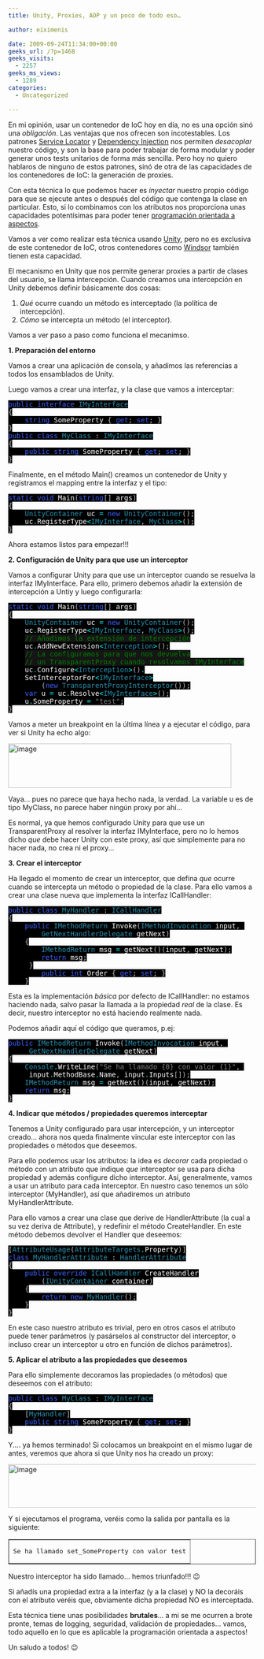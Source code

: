 ```yaml
---
title: Unity, Proxies, AOP y un poco de todo eso…

author: eiximenis

date: 2009-09-24T11:34:00+00:00
geeks_url: /?p=1468
geeks_visits:
  - 2257
geeks_ms_views:
  - 1289
categories:
  - Uncategorized

---
```

En mi opinión, usar un contenedor de IoC hoy en día, no es una opción sinó una _obligación_. Las ventajas que nos ofrecen son incotestables. Los patrones [Service Locator][1] y [Dependency Injection][2] nos permiten _desacoplar_ nuestro código, y son la base para poder trabajar de forma modular y poder generar unos tests unitarios de forma más sencilla. Pero hoy no quiero hablaros de ninguno de estos patrones, sinó de otra de las capacidades de los contenedores de IoC: la generación de proxies.

<!--more-->

Con esta técnica lo que podemos hacer es _inyectar_ nuestro propio código para que se ejecute antes o después del código que contenga la clase en particular. Esto, si lo combinamos con los atributos nos proporciona unas capacidades potentísimas para poder tener [programación orientada a aspectos][3].

Vamos a ver como realizar esta técnica usando [Unity][4], pero no es exclusiva de este contenedor de IoC, otros contenedores como [Windsor][5] también tienen esta capacidad.

El mecanismo en Unity que nos permite generar proxies a partir de clases del usuario, se llama intercepción. Cuando creamos una intercepción en Unity debemos definir básicamente dos cosas:

  1. _Qué_ ocurre cuando un método es interceptado (la política de intercepción).
  2. _Cómo_ se intercepta un método (el interceptor).

Vamos a ver paso a paso como funciona el mecanimso.

**1. Preparación del entorno**

Vamos a crear una aplicación de consola, y añadimos las referencias a todos los ensamblados de Unity.

Luego vamos a crear una interfaz, y la clase que vamos a interceptar:

<pre class="code"><span style="background: black; color: #3e60fd">public interface </span><span style="background: black; color: #2b91af">IMyInterface
</span><span style="background: black; color: silver">{
</span><span style="background: black; color: #3e60fd"><span style="color: #c0c0c0;">    </span>string </span><span style="background: black; color: white">SomeProperty </span><span style="background: black; color: silver">{ </span><span style="background: black; color: #3e60fd">get</span><span style="background: black; color: silver">; </span><span style="background: black; color: #3e60fd">set</span><span style="background: black; color: silver">; }
}
</span><span style="background: black; color: #3e60fd">public class </span><span style="background: black; color: #2b91af">MyClass </span><span style="background: black; color: silver">: </span><span style="background: black; color: #2b91af">IMyInterface
</span><span style="background: black; color: silver">{
</span><span style="background: black; color: #3e60fd"><span style="color: #c0c0c0;">    </span>public string </span><span style="background: black; color: white">SomeProperty </span><span style="background: black; color: silver">{ </span><span style="background: black; color: #3e60fd">get</span><span style="background: black; color: silver">; </span><span style="background: black; color: #3e60fd">set</span><span style="background: black; color: silver">; }
}</span></pre>

[][6]

Finalmente, en el método Main() creamos un contenedor de Unity y registramos el mapping entre la interfaz y el tipo:

<pre class="code"><span style="background: black; color: #3e60fd">static void </span><span style="background: black; color: white">Main</span><span style="background: black; color: silver">(</span><span style="background: black; color: #3e60fd">string</span><span style="background: black; color: silver">[] </span><span style="background: black; color: white">args</span><span style="background: black; color: silver">)
{
</span><span style="background: black; color: #2b91af"><span style="color: #c0c0c0;">    </span>UnityContainer </span><span style="background: black; color: white">uc </span><span style="background: black; color: cyan">= </span><span style="background: black; color: #3e60fd">new </span><span style="background: black; color: #2b91af">UnityContainer</span><span style="background: black; color: silver">();
    </span><span style="background: black; color: white">uc</span><span style="background: black; color: cyan">.</span><span style="background: black; color: white">RegisterType</span><span style="background: black; color: cyan">&lt;</span><span style="background: black; color: #2b91af">IMyInterface</span><span style="background: black; color: silver">, </span><span style="background: black; color: #2b91af">MyClass</span><span style="background: black; color: cyan">&gt;</span><span style="background: black; color: silver">();
}</span></pre>

[][6]

Ahora estamos listos para empezar!!!

**2. Configuración de Unity para que use un interceptor**

Vamos a configurar Unity para que use un interceptor cuando se resuelva la interfaz IMyInterface. Para ello, primero debemos añadir la extensión de intercepción a Untiy y luego configurarla:

<pre class="code"><span style="background: black; color: #3e60fd">static void </span><span style="background: black; color: white">Main</span><span style="background: black; color: silver">(</span><span style="background: black; color: #3e60fd">string</span><span style="background: black; color: silver">[] </span><span style="background: black; color: white">args</span><span style="background: black; color: silver">)
{
</span><span style="background: black; color: #2b91af"><span style="color: #c0c0c0;">    </span>UnityContainer </span><span style="background: black; color: white">uc </span><span style="background: black; color: cyan">= </span><span style="background: black; color: #3e60fd">new </span><span style="background: black; color: #2b91af">UnityContainer</span><span style="background: black; color: silver">();
    </span><span style="background: black; color: white">uc</span><span style="background: black; color: cyan">.</span><span style="background: black; color: white">RegisterType</span><span style="background: black; color: cyan">&lt;</span><span style="background: black; color: #2b91af">IMyInterface</span><span style="background: black; color: silver">, </span><span style="background: black; color: #2b91af">MyClass</span><span style="background: black; color: cyan">&gt;</span><span style="background: black; color: silver">();
    </span><span style="background: #151515; color: green">// Añadimos la extensión de intercepción
</span><span style="background: black; color: silver">    </span><span style="background: black; color: white">uc</span><span style="background: black; color: cyan">.</span><span style="background: black; color: white">AddNewExtension</span><span style="background: black; color: cyan">&lt;</span><span style="background: black; color: #2b91af">Interception</span><span style="background: black; color: cyan">&gt;</span><span style="background: black; color: silver">();
    </span><span style="background: #151515; color: green">// La configuramos para que nos devuelva
</span><span style="background: black; color: silver">    </span><span style="background: #151515; color: green">// un TransparentProxy cuando resolvamos </span><span style="background: #151515; color: green">IMyInterface
</span><span style="background: black; color: white"><span style="color: #c0c0c0;">    </span>uc</span><span style="background: black; color: cyan">.</span><span style="background: black; color: white">Configure</span><span style="background: black; color: cyan">&lt;</span><span style="background: black; color: #2b91af">Interception</span><span style="background: black; color: cyan">&gt;</span><span style="background: black; color: silver">()</span><span style="background: black; color: cyan">.
    </span><span style="background: black; color: white">SetInterceptorFor</span><span style="background: black; color: cyan">&lt;</span><span style="background: black; color: #2b91af">IMyInterface</span><span style="background: black; color: cyan">&gt;
        </span><span style="background: black; color: silver">(</span><span style="background: black; color: #3e60fd">new </span><span style="background: black; color: #2b91af">TransparentProxyInterceptor</span><span style="background: black; color: silver">());
    </span><span style="background: black; color: #3e60fd">var </span><span style="background: black; color: white">u </span><span style="background: black; color: cyan">= </span><span style="background: black; color: white">uc</span><span style="background: black; color: cyan">.</span><span style="background: black; color: white">Resolve</span><span style="background: black; color: cyan">&lt;</span><span style="background: black; color: #2b91af">IMyInterface</span><span style="background: black; color: cyan">&gt;</span><span style="background: black; color: silver">();
    </span><span style="background: black; color: white">u</span><span style="background: black; color: cyan">.</span><span style="background: black; color: white">SomeProperty </span><span style="background: black; color: cyan">= </span><span style="background: black; color: gray">"test"</span><span style="background: black; color: silver">;
}</span></pre>

[][6][][6][][6]

Vamos a meter un breakpoint en la última línea y a ejecutar el código, para ver si Unity ha echo algo:

[<img height="90" width="454" src="/cfs-file.ashx/__key/CommunityServer.Blogs.Components.WeblogFiles/etomas/image_5F00_thumb_5F00_42A5351F.png" alt="image" border="0" title="image" style="border-bottom: 0px; border-left: 0px; display: inline; border-top: 0px; border-right: 0px" />][7] 

Vaya... pues no parece que haya hecho nada, la verdad. La variable u es de tipo MyClass, no parece haber ningún proxy por ahí...

Es normal, ya que hemos configurado Unity para que use un TransparentProxy al resolver la interfaz IMyInterface, pero no lo hemos dicho _que_ debe hacer Unity con este proxy, así que simplemente para no hacer nada, no crea ni el proxy...

**3. Crear el interceptor**

Ha llegado el momento de crear un interceptor, que defina _que_ ocurre cuando se intercepta un método o propiedad de la clase. Para ello vamos a crear una clase nueva que implementa la interfaz ICallHandler:

<pre class="code"><span style="background: black; color: #3e60fd">public class </span><span style="background: black; color: #2b91af">MyHandler </span><span style="background: black; color: silver">: </span><span style="background: black; color: #2b91af">ICallHandler
</span><span style="background: black; color: silver">{
</span><span style="background: black; color: #3e60fd"><span style="color: #c0c0c0;">    </span>public </span><span style="background: black; color: #2b91af">IMethodReturn </span><span style="background: black; color: white">Invoke</span><span style="background: black; color: silver">(</span><span style="background: black; color: #2b91af">IMethodInvocation </span><span style="background: black; color: white">input</span><span style="background: black; color: silver">, <br />        </span><span style="background: black; color: #2b91af">GetNextHandlerDelegate </span><span style="background: black; color: white">getNext</span><span style="background: black; color: silver">)
    {
        </span><span style="background: black; color: #2b91af">IMethodReturn </span><span style="background: black; color: white">msg </span><span style="background: black; color: cyan">= </span><span style="background: black; color: white">getNext</span><span style="background: black; color: silver">()(</span><span style="background: black; color: white">input</span><span style="background: black; color: silver">, </span><span style="background: black; color: white">getNext</span><span style="background: black; color: silver">);
        </span><span style="background: black; color: #3e60fd">return </span><span style="background: black; color: white">msg</span><span style="background: black; color: silver">;
     }
        </span><span style="background: black; color: #3e60fd">public int </span><span style="background: black; color: white">Order </span><span style="background: black; color: silver">{ </span><span style="background: black; color: #3e60fd">get</span><span style="background: black; color: silver">; </span><span style="background: black; color: #3e60fd">set</span><span style="background: black; color: silver">; }
    }</span></pre>

[][6]

Esta es la implementación _básica_ por defecto de ICallHandler: no estamos haciendo nada, salvo pasar la llamada a la propiedad _real_ de la clase. Es decir, nuestro interceptor no está haciendo realmente nada.

Podemos añadir aquí el código que queramos, p.ej:

<pre class="code"><span style="background: black; color: #3e60fd">public </span><span style="background: black; color: #2b91af">IMethodReturn </span><span style="background: black; color: white">Invoke</span><span style="background: black; color: silver">(</span><span style="background: black; color: #2b91af">IMethodInvocation </span><span style="background: black; color: white">input</span><span style="background: black; color: silver">, <br />     </span><span style="background: black; color: #2b91af">GetNextHandlerDelegate </span><span style="background: black; color: white">getNext</span><span style="background: black; color: silver">)
{
</span><span style="background: black; color: #2b91af"><span style="color: #c0c0c0;">    </span>Console</span><span style="background: black; color: cyan">.</span><span style="background: black; color: white">WriteLine</span><span style="background: black; color: silver">(</span><span style="background: black; color: gray">"Se ha llamado {0} con valor {1}"</span><span style="background: black; color: silver">, <br />     </span><span style="background: black; color: white">input</span><span style="background: black; color: cyan">.</span><span style="background: black; color: white">MethodBase</span><span style="background: black; color: cyan">.</span><span style="background: black; color: white">Name</span><span style="background: black; color: silver">, </span><span style="background: black; color: white">input</span><span style="background: black; color: cyan">.</span><span style="background: black; color: white">Inputs</span><span style="background: black; color: silver">[</span><span style="background: black; color: yellow"></span><span style="background: black; color: silver">]);
    </span><span style="background: black; color: #2b91af">IMethodReturn </span><span style="background: black; color: white">msg </span><span style="background: black; color: cyan">= </span><span style="background: black; color: white">getNext</span><span style="background: black; color: silver">()(</span><span style="background: black; color: white">input</span><span style="background: black; color: silver">, </span><span style="background: black; color: white">getNext</span><span style="background: black; color: silver">);
</span><span style="background: black; color: #3e60fd"><span style="color: #c0c0c0;">    </span>return </span><span style="background: black; color: white">msg</span><span style="background: black; color: silver">;
}</span></pre>

[][6]

**4. Indicar que métodos / propiedades queremos interceptar**

Tenemos a Unity configurado para usar intercepción, y un interceptor creado... ahora nos queda finalmente vincular este interceptor con las propiedades o métodos que deseemos.

Para ello podemos usar los atributos: la idea es _decorar_ cada propiedad o método con un atributo que indique _que_ interceptor se usa para dicha propiedad y además configure dicho interceptor. Así, generalmente, vamos a usar un atributo para cada interceptor. En nuestro caso tenemos un sólo interceptor (MyHandler), así que añadiremos un atributo MyHandlerAttribute.

Para ello vamos a crear una clase que derive de HandlerAttribute (la cual a su vez deriva de Attribute), y redefinir el método CreateHandler. En este método debemos devolver el Handler que deseemos:

<pre class="code"><span style="background: black; color: silver">[</span><span style="background: black; color: #2b91af">AttributeUsage</span><span style="background: black; color: silver">(</span><span style="background: black; color: #2b91af">AttributeTargets</span><span style="background: black; color: cyan">.</span><span style="background: black; color: white">Property</span><span style="background: black; color: silver">)]
</span><span style="background: black; color: #3e60fd">class </span><span style="background: black; color: #2b91af">MyHandlerAttribute </span><span style="background: black; color: silver">: </span><span style="background: black; color: #2b91af">HandlerAttribute
</span><span style="background: black; color: silver">{
</span><span style="background: black; color: #3e60fd"><span style="color: #c0c0c0;">    </span>public override </span><span style="background: black; color: #2b91af">ICallHandler </span><span style="background: black; color: white">CreateHandler<br />        </span><span style="background: black; color: silver">(</span><span style="background: black; color: #2b91af">IUnityContainer </span><span style="background: black; color: white">container</span><span style="background: black; color: silver">)
    {
        </span><span style="background: black; color: #3e60fd">return new </span><span style="background: black; color: #2b91af">MyHandler</span><span style="background: black; color: silver">();
    }
}</span></pre>

En este caso nuestro atributo es trivial, pero en otros casos el atributo puede tener parámetros (y pasárselos al constructor del interceptor, o incluso crear un interceptor u otro en función de dichos parámetros).

**5. Aplicar el atributo a las propiedades que deseemos**

Para ello simplemente decoramos las propiedades (o métodos) que deseemos con el atributo:

<pre class="code"><span style="background: black; color: #3e60fd">public class </span><span style="background: black; color: #2b91af">MyClass </span><span style="background: black; color: silver">: </span><span style="background: black; color: #2b91af">IMyInterface
</span><span style="background: black; color: silver">{
    [</span><span style="background: black; color: #2b91af">MyHandler</span><span style="background: black; color: silver">]
    </span><span style="background: black; color: #3e60fd">public string </span><span style="background: black; color: white">SomeProperty </span><span style="background: black; color: silver">{ </span><span style="background: black; color: #3e60fd">get</span><span style="background: black; color: silver">; </span><span style="background: black; color: #3e60fd">set</span><span style="background: black; color: silver">; }
}</span></pre>

[][6]

Y.... ya hemos terminado! Si colocamos un breakpoint en el mismo lugar de antes, veremos que ahora si que Unity nos ha creado un proxy:

[<img height="88" width="508" src="/cfs-file.ashx/__key/CommunityServer.Blogs.Components.WeblogFiles/etomas/image_5F00_thumb_5F00_70B7332C.png" alt="image" border="0" title="image" style="border-bottom: 0px; border-left: 0px; display: inline; border-top: 0px; border-right: 0px" />][8] 

Y si ejecutamos el programa, veréis como la salida por pantalla es la siguiente:

<table border="1">
  <tr>
    <td>
      <pre>Se ha llamado set_SomeProperty con valor test</pre>
    </td>
  </tr>
</table>

Nuestro interceptor ha sido llamado... hemos triunfado!!! 😉

Si añadís una propiedad extra a la interfaz (y a la clase) y NO la decoráis con el atributo veréis que, obviamente dicha propiedad NO es interceptada.

Esta técnica tiene unas posibilidades **brutales**... a mi se me ocurren a brote pronte, temas de logging, seguridad, validación de propiedades... vamos, todo aquello en lo que es aplicable la programación orientada a aspectos!

Un saludo a todos! 😉

 [1]: http://msdn.microsoft.com/en-us/library/cc707905.aspx
 [2]: http://msdn.microsoft.com/en-us/library/dd458879.aspx
 [3]: http://es.wikipedia.org/wiki/Programaci%C3%B3n_Orientada_a_Aspectos
 [4]: http://www.codeplex.com/unity/
 [5]: http://www.castleproject.org/container/index.html
 [6]: http://11011.net/software/vspaste
 [7]: /cfs-file.ashx/__key/CommunityServer.Blogs.Components.WeblogFiles/etomas/image_5F00_0969ACC8.png
 [8]: /cfs-file.ashx/__key/CommunityServer.Blogs.Components.WeblogFiles/etomas/image_5F00_41CF5FE6.png